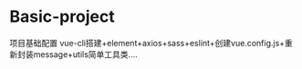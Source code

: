 # Basic-project
项目基础配置 vue-cli搭建+element+axios+sass+eslint+创建vue.config.js+重新封装message+utils简单工具类....
